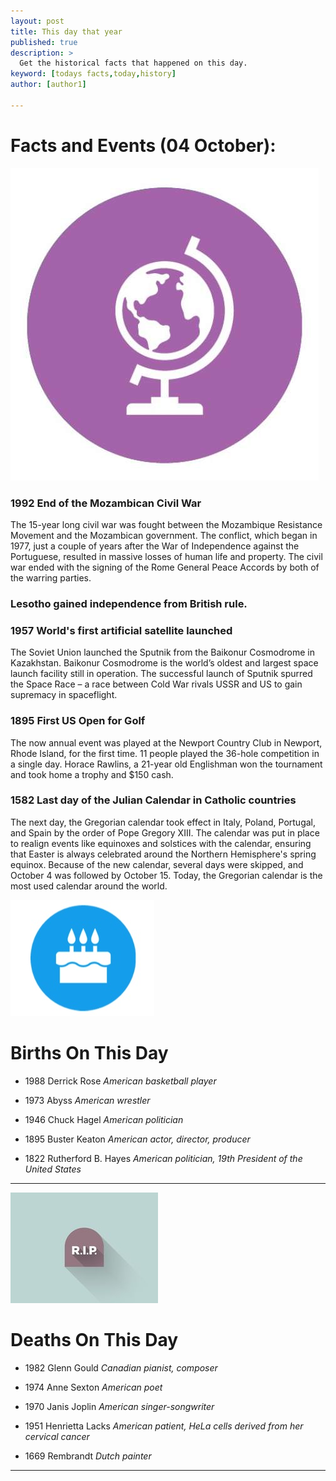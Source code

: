 ```yaml
---
layout: post
title: This day that year
published: true
description: >
  Get the historical facts that happened on this day.
keyword: [todays facts,today,history]
author: [author1]

---
```

# Facts and Events (04 October):

![Fact](/assets/img/blog/fact.jpg)

### 1992 End of the Mozambican Civil War
The 15-year long civil war was fought between the Mozambique Resistance Movement and the Mozambican government. The conflict, which began in 1977, just a couple of years after the War of Independence against the Portuguese, resulted in massive losses of human life and property. The civil war ended with the signing of the Rome General Peace Accords by both of the warring parties.

### Lesotho gained independence from British rule.

### 1957 World's first artificial satellite launched
The Soviet Union launched the Sputnik from the Baikonur Cosmodrome in Kazakhstan. Baikonur Cosmodrome is the world’s oldest and largest space launch facility still in operation. The successful launch of Sputnik spurred the Space Race – a race between Cold War rivals USSR and US to gain supremacy in spaceflight.

### 1895 First US Open for Golf
The now annual event was played at the Newport Country Club in Newport, Rhode Island, for the first time. 11 people played the 36-hole competition in a single day. Horace Rawlins, a 21-year old Englishman won the tournament and took home a trophy and $150 cash.

### 1582 Last day of the Julian Calendar in Catholic countries
The next day, the Gregorian calendar took effect in Italy, Poland, Portugal, and Spain by the order of Pope Gregory XIII. The calendar was put in place to realign events like equinoxes and solstices with the calendar, ensuring that Easter is always celebrated around the Northern Hemisphere's spring equinox. Because of the new calendar, several days were skipped, and October 4 was followed by October 15. Today, the Gregorian calendar is the most used calendar around the world.

![Bday](/assets/img/blog/bday.jpg)

# Births On This Day
* 1988 Derrick Rose
*American basketball player*

* 1973 Abyss
*American wrestler*

* 1946 Chuck Hagel
*American politician*

* 1895 Buster Keaton
*American actor, director, producer*

* 1822 Rutherford B. Hayes
*American politician, 19th President of the United States*

---
![Rip](/assets/img/blog/rip.jpg)

# Deaths On This Day

* 1982 Glenn Gould
*Canadian pianist, composer*

* 1974 Anne Sexton
*American poet*

* 1970 Janis Joplin
*American singer-songwriter*

* 1951 Henrietta Lacks
*American patient, HeLa cells derived from her cervical cancer*

* 1669 Rembrandt
*Dutch painter*

---
